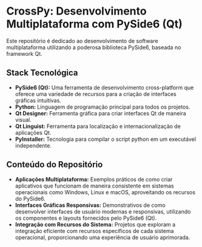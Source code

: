 # CrossPy: Desenvolvimento Multiplataforma com PySide6 (Qt)

Este repositório é dedicado ao desenvolvimento de software multiplataforma utilizando a poderosa biblioteca PySide6, baseada no framework Qt. 

## Stack Tecnológica
- **PySide6 (Qt):** Uma ferramenta de desenvolvimento cross-platform que oferece uma variedade de recursos para a criação de interfaces gráficas intuitivas.
- **Python:** Linguagem de programação principal para todos os projetos.
- **Qt Designer:** Ferramenta gráfica para criar interfaces Qt de maneira visual.
- **Qt Linguist:** Ferramenta para localização e internacionalização de aplicações Qt.
- **PyInstaller:** Tecnologia para compilar o script python em um executável independente.

## Conteúdo do Repositório
- **Aplicações Multiplataforma:** Exemplos práticos de como criar aplicativos que funcionam de maneira consistente em sistemas operacionais como Windows, Linux e macOS, aproveitando os recursos do PySide6.
- **Interfaces Gráficas Responsivas:** Demonstrativos de como desenvolver interfaces de usuário modernas e responsivas, utilizando os componentes e layouts fornecidos pelo PySide6 (Qt).
- **Integração com Recursos do Sistema:** Projetos que exploram a integração eficiente com recursos específicos de cada sistema operacional, proporcionando uma experiência de usuário aprimorada.

